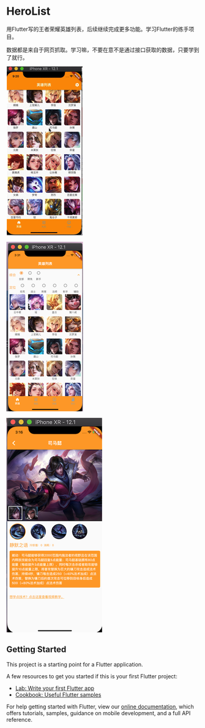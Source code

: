 # HeroList

用Flutter写的王者荣耀英雄列表，后续继续完成更多功能。学习Flutter的练手项目。

数据都是来自于网页抓取。学习嘛，不要在意不是通过接口获取的数据，只要学到了就行。

![image](https://github.com/flywo/HeroList/blob/master/show.gif)

![image](https://github.com/flywo/HeroList/blob/master/main.png)

![image](https://github.com/flywo/HeroList/blob/master/hero.png)

## Getting Started

This project is a starting point for a Flutter application.

A few resources to get you started if this is your first Flutter project:

- [Lab: Write your first Flutter app](https://flutter.dev/docs/get-started/codelab)
- [Cookbook: Useful Flutter samples](https://flutter.dev/docs/cookbook)

For help getting started with Flutter, view our 
[online documentation](https://flutter.dev/docs), which offers tutorials, 
samples, guidance on mobile development, and a full API reference.
